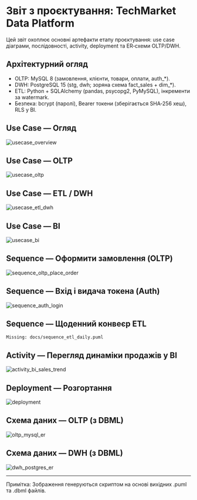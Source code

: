 # Звіт з проєктування: TechMarket Data Platform

Цей звіт охоплює основні артефакти етапу проєктування: use case діаграми, послідовності, activity, deployment та ER‑схеми OLTP/DWH.

## Архітектурний огляд
- OLTP: MySQL 8 (замовлення, клієнти, товари, оплати, auth_*).
- DWH: PostgreSQL 15 (stg, dwh; зоряна схема fact_sales + dim_*).
- ETL: Python + SQLAlchemy (pandas, psycopg2, PyMySQL), інкременти за watermark.
- Безпека: bcrypt (паролі), Bearer токени (зберігається SHA‑256 хеш), RLS у BI.

## Use Case — Огляд
![usecase_overview](images/usecase_overview.png)

## Use Case — OLTP
![usecase_oltp](images/usecase_oltp.png)

## Use Case — ETL / DWH
![usecase_etl_dwh](images/usecase_etl_dwh.png)

## Use Case — BI
![usecase_bi](images/usecase_bi.png)

## Sequence — Оформити замовлення (OLTP)
![sequence_oltp_place_order](images/sequence_oltp_place_order.png)

## Sequence — Вхід і видача токена (Auth)
![sequence_auth_login](images/sequence_auth_login.png)

## Sequence — Щоденний конвеєр ETL
`Missing: docs/sequence_etl_daily.puml`

## Activity — Перегляд динаміки продажів у BI
![activity_bi_sales_trend](images/activity_bi_sales_trend.png)

## Deployment — Розгортання
![deployment](images/deployment.png)

## Схема даних — OLTP (з DBML)
![oltp_mysql_er](images/oltp_mysql_er.png)

## Схема даних — DWH (з DBML)
![dwh_postgres_er](images/dwh_postgres_er.png)

---
Примітка: Зображення генеруються скриптом на основі вихідних .puml та .dbml файлів.
